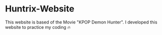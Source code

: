 # Huntrix-Website
This website is based of the Movie "KPOP Demon Hunter". I developed this website to practice my coding 🔥
